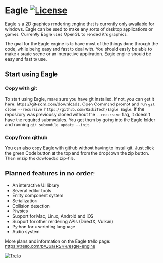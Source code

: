 # Eagle [![License](https://img.shields.io/github/license/RaskiTech/Eagle.svg)](https://github.com/RaskiTech/Eagle/blob/master/LICENSE)

Eagle is a 2D graphics rendering engine that is currently only awailable for windows. Eagle can be used to make any sorts of desktop applications or games. Currently Eagle uses OpenGL to rended it's graphics.

The goal for the Eagle engine is to have most of the things done through the code, while being easy and fast to deal with. You should easily be able to make a static scene or an interactive application. Eagle engine should be easy and fast to use. 

## Start using Eagle
### Copy with git
To start using Eagle, make sure you have git installed. If not, you can get it here: https://git-scm.com/downloads.
Open Command prompt and run `git clone --recursive https://github.com/RaskiTech/Eagle Eagle`.
If the repository was previously cloned without the `--recursive` flag, it doesn't have the required submodules. You get them by going into the Eagle folder and running `git submodule update --init`.

### Copy from github
You can also copy Eagle with github without having to install git. Just click the green Code button at the top and from the dropdown the zip button. Then unzip the dowloaded zip-file.


## Planned features in no order:
- An interactive UI library
- Several editor tools
- Entity component system
- Serialization
- Collision detection
- Physics
- Support for Mac, Linux, Android and iOS
- Support for other rendering APIs (DirectX, Vulkan)
- Python for a scripting language
- Audio system


More plans and information on the Eagle trello page: https://trello.com/b/Q6aYRSKR/eagle-engine

[![Trello](https://img.shields.io/badge/%40RaskiTech--blue.svg?style=social&logo=Trello)](https://trello.com/b/Q6aYRSKR/eagle-engine)

